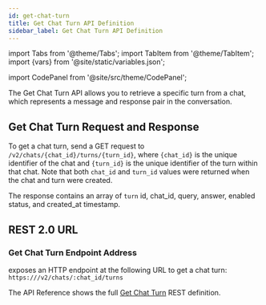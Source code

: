 ```yaml
---
id: get-chat-turn
title: Get Chat Turn API Definition
sidebar_label: Get Chat Turn API Definition
---
```


import Tabs from '@theme/Tabs';
import TabItem from '@theme/TabItem';
import {vars} from '@site/static/variables.json';

import CodePanel from '@site/src/theme/CodePanel';


The Get Chat Turn API allows you to retrieve a specific turn from a chat,
which represents a message and response pair in the conversation.

## Get Chat Turn Request and Response

To get a chat turn, send a GET request to `/v2/chats/{chat_id}/turns/{turn_id}`,
where `{chat_id}` is the unique identifier of the chat and `{turn_id}` is the
unique identifier of the turn within that chat. Note that both `chat_id` and
`turn_id` values were returned when the chat and turn were created.

The response contains an array of `turn` id, chat_id, query, answer, enabled
status, and created_at timestamp.

## REST 2.0 URL

### Get Chat Turn Endpoint Address

<Config v="names.product"/> exposes an HTTP endpoint at the following URL
to get a chat turn:
<code>https://<Config v="domains.rest.indexing"/>/v2/chats/:chat_id/turns</code>

The API Reference shows the full [Get Chat Turn](/docs/rest-api/list-chat-turns) REST definition.
